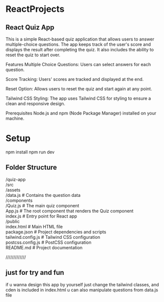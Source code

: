 # ReactProjects

## React Quiz App
This is a simple React-based quiz application that allows users to answer multiple-choice questions. The app keeps track of the user's score and displays the result after completing the quiz. It also includes the ability to reset the quiz to start over.

Features
Multiple Choice Questions: Users can select answers for each question.

Score Tracking: Users' scores are tracked and displayed at the end.

Reset Option: Allows users to reset the quiz and start again at any point.

Tailwind CSS Styling: The app uses Tailwind CSS for styling to ensure a clean and responsive design.

Prerequisites
Node.js and npm (Node Package Manager) installed on your machine.


# Setup

npm install
npm run dev


##  Folder Structure

/quiz-app <br>
  /src <br>
    /assets <br>
      /data.js        # Contains the question data <br>
    /components <br>
      /Quiz.js        # The main quiz component <br>
    App.js            # The root component that renders the Quiz component <br>
    index.js          # Entry point for React app <br>
  /public <br>
    index.html        # Main HTML file <br>
  package.json        # Project dependencies and scripts <br>
  tailwind.config.js  # Tailwind CSS configuration <br>
  postcss.config.js   # PostCSS configuration <br>
  README.md           # Project documentation <br>






/////////////
## just for try and fun

if u wanna design this app by yourself just change the tailwind classes, and cden is included in index.html
u can also manipulate questions from data.js file

